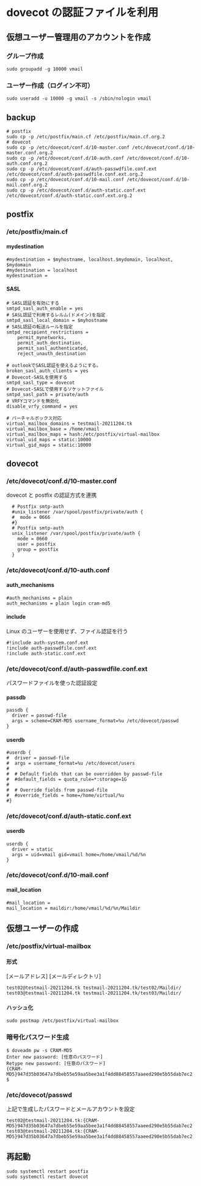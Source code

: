 # dovecot の認証ファイルを利用

## 仮想ユーザー管理用のアカウントを作成

### グループ作成

```
sudo groupadd -g 10000 vmail
```

### ユーザー作成（ログイン不可）

```
sudo useradd -u 10000 -g vmail -s /sbin/nologin vmail
```

## backup

```
# postfix
sudo cp -p /etc/postfix/main.cf /etc/postfix/main.cf.org.2
# dovecot
sudo cp -p /etc/dovecot/conf.d/10-master.conf /etc/dovecot/conf.d/10-master.conf.org.2
sudo cp -p /etc/dovecot/conf.d/10-auth.conf /etc/dovecot/conf.d/10-auth.conf.org.2
sudo cp -p /etc/dovecot/conf.d/auth-passwdfile.conf.ext /etc/dovecot/conf.d/auth-passwdfile.conf.ext.org.2
sudo cp -p /etc/dovecot/conf.d/10-mail.conf /etc/dovecot/conf.d/10-mail.conf.org.2
sudo cp -p /etc/dovecot/conf.d/auth-static.conf.ext /etc/dovecot/conf.d/auth-static.conf.ext.org.2
```

## postfix

### /etc/postfix/main.cf

#### mydestination

```
#mydestination = $myhostname, localhost.$mydomain, localhost, $mydomain
#mydestination = localhost
mydestination =
```

#### SASL

```
# SASL認証を有効にする
smtpd_sasl_auth_enable = yes
# SASL認証で利用するレルム(ドメイン)を指定
smtpd_sasl_local_domain = $myhostname
# SASL認証の転送ルールを指定
smtpd_recipient_restrictions =
    permit_mynetworks,
    permit_auth_destination,
    permit_sasl_authenticated,
    reject_unauth_destination

# outlookでSASL認証を使えるようにする。
broken_sasl_auth_clients = yes
# Dovecot-SASLを使用する
smtpd_sasl_type = dovecot
# Dovecot-SASLで使用するソケットファイル
smtpd_sasl_path = private/auth
# VRFYコマンドを無効化
disable_vrfy_command = yes

# バーチャルボックス対応
virtual_mailbox_domains = testmail-20211204.tk
virtual_mailbox_base = /home/vmail
virtual_mailbox_maps = hash:/etc/postfix/virtual-mailbox
virtual_uid_maps = static:10000
virtual_gid_maps = static:10000
```

## dovecot

### /etc/dovecot/conf.d/10-master.conf

dovecot と postfix の認証方式を連携

```
  # Postfix smtp-auth
  #unix_listener /var/spool/postfix/private/auth {
  #  mode = 0666
  #}
  # Postfix smtp-auth
  unix_listener /var/spool/postfix/private/auth {
    mode = 0660
    user = postfix
    group = postfix
  }
```

### /etc/dovecot/conf.d/10-auth.conf

#### auth_mechanisms

```
#auth_mechanisms = plain
auth_mechanisms = plain login cram-md5
```

#### include

Linux のユーザーを使用せず、ファイル認証を行う

```
#!include auth-system.conf.ext
!include auth-passwdfile.conf.ext
!include auth-static.conf.ext
```

### /etc/dovecot/conf.d/auth-passwdfile.conf.ext

パスワードファイルを使った認証設定

#### passdb

```
passdb {
  driver = passwd-file
  args = scheme=CRAM-MD5 username_format=%u /etc/dovecot/passwd
}
```

#### userdb

```
#userdb {
#  driver = passwd-file
#  args = username_format=%u /etc/dovecot/users
#
#  # Default fields that can be overridden by passwd-file
#  #default_fields = quota_rule=*:storage=1G
#
#  # Override fields from passwd-file
#  #override_fields = home=/home/virtual/%u
#}
```

### /etc/dovecot/conf.d/auth-static.conf.ext

#### userdb

```
userdb {
  driver = static
  args = uid=vmail gid=vmail home=/home/vmail/%d/%n
}
```

### /etc/dovecot/conf.d/10-mail.conf

#### mail_location

```
#mail_location =
mail_location = maildir:/home/vmail/%d/%n/Maildir

```

## 仮想ユーザーの作成

### /etc/postfix/virtual-mailbox

#### 形式

[メールアドレス] [メールディレクトリ]

```
test02@testmail-20211204.tk testmail-20211204.tk/test02/Maildir/
test03@testmail-20211204.tk testmail-20211204.tk/test03/Maildir/
```

#### ハッシュ化

```
sudo postmap /etc/postfix/virtual-mailbox
```

### 暗号化パスワード生成

```
$ doveadm pw -s CRAM-MD5
Enter new password: [任意のパスワード]
Retype new password: [任意のパスワード]
{CRAM-MD5}947d35b03647a7dbeb55e59aa5bee3a1f4dd88458557aaeed290e5b55dab7ec2
$
```

### /etc/dovecot/passwd

上記で生成したパスワードとメールアカウントを設定

```
test02@testmail-20211204.tk:{CRAM-MD5}947d35b03647a7dbeb55e59aa5bee3a1f4dd88458557aaeed290e5b55dab7ec2
test03@testmail-20211204.tk:{CRAM-MD5}947d35b03647a7dbeb55e59aa5bee3a1f4dd88458557aaeed290e5b55dab7ec2
```

## 再起動

```
sudo systemctl restart postfix
sudo systemctl restart dovecot
```
